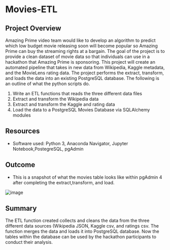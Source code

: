 # Movies-ETL

## Project Overview

Amazing Prime video team would like to develop an algorithm to predict which low budget movie releasing soon will become popular so Amazing Prime can buy the streaming rights at a bargain. The goal of the project is to provide a clean dataset of movie data so that individuals can use in a hackathon that Amazing Prime is sponsoring. This project will create an automated pipeline that takes in new data from Wikipedia, Kaggle metadata, and the MovieLens rating data. The project performs the extract, transform, and loads the data into an existing PostgreSQL database. The following is an outline of what the python scripts do.


1. Write an ETL functions that reads the three different data files
2. Extract and transform the Wikipedia data
3. Extract and transform the Kaggle and rating data
4. Load the data to a PostgreSQL Movies Database via SQLAlchemy modules 


## Resources

* Software used: Python 3, Anaconda Navigator, Jupyter Notebook,PostegreSQL, pgAdmin


## Outcome

* This is a snapshot of what the movies table looks like within pgAdmin 4 after completing the extract,transform, and load.

![image](https://user-images.githubusercontent.com/96553992/155865474-6f93a2c3-41f9-46f4-be6d-ca274c353c99.png)


## Summary 

The ETL function created collects and cleans the data from the three different data sources (Wikipedia JSON, Kaggle csv, and ratings csv. The function merges the data and loads it into PostgreSQL database. Now the tables within the database can be used by the hackathon participants to conduct their analysis.
